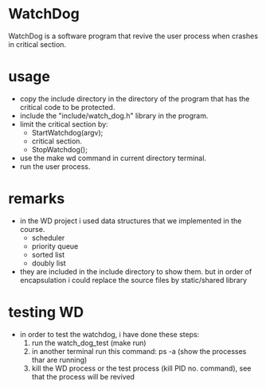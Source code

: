 # WatchDog

WatchDog is a software program that revive the user process when crashes in critical section.

# usage 
- copy the include directory in the directory of the program that has the critical code to be protected.
- include the "include/watch_dog.h" library in the program. 
- limit the critical section by:
     - StartWatchdog(argv);
     - critical section.
     - StopWatchdog();
- use the make wd command in current directory terminal.
- run the user process.

# remarks 
- in the WD project i used data structures that we implemented in the course.
   - scheduler 
   - priority queue
   - sorted list
   - doubly list
- they are included in the include directory to show them. but in order of encapsulation i could replace the source files by static/shared library

# testing WD 
- in order to test the watchdog, i have done these steps:
   1. run the watch_dog_test (make run)
   2. in another terminal run this command: ps -a (show the processes thar are running)
   3. kill the WD process or the test process (kill PID no. command), see that the process will be revived